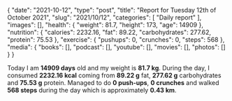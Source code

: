 {
    "date": "2021-10-12",
    "type": "post",
    "title": "Report for Tuesday 12th of October 2021",
    "slug": "2021\/10\/12",
    "categories": [
        "Daily report"
    ],
    "images": [],
    "health": {
        "weight": 81.7,
        "height": 173,
        "age": 14909
    },
    "nutrition": {
        "calories": 2232.16,
        "fat": 89.22,
        "carbohydrates": 277.62,
        "protein": 75.53
    },
    "exercise": {
        "pushups": 0,
        "crunches": 0,
        "steps": 568
    },
    "media": {
        "books": [],
        "podcast": [],
        "youtube": [],
        "movies": [],
        "photos": []
    }
}

Today I am <strong>14909 days</strong> old and my weight is <strong>81.7 kg</strong>. During the day, I consumed <strong>2232.16 kcal</strong> coming from <strong>89.22 g</strong> fat, <strong>277.62 g</strong> carbohydrates and <strong>75.53 g</strong> protein. Managed to do <strong>0 push-ups</strong>, <strong>0 crunches</strong> and walked <strong>568 steps</strong> during the day which is approximately <strong>0.43 km</strong>.